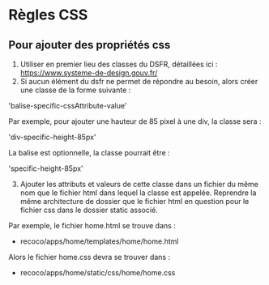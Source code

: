 # Règles CSS

## Pour ajouter des propriétés css

1. Utiliser en premier lieu des classes du DSFR, détaillées ici : https://www.systeme-de-design.gouv.fr/
2. Si aucun élément du dsfr ne permet de répondre au besoin, alors créer une classe de la forme suivante :

'balise-specific-cssAttribute-value'

Par exemple, pour ajouter une hauteur de 85 pixel à une div, la classe sera :

'div-specific-height-85px'

La balise est optionnelle, la classe pourrait être :

'specific-height-85px'

3. Ajouter les attributs et valeurs de cette classe dans un fichier du même nom que le fichier html dans lequel la classe est appelée. Reprendre la même architecture de dossier que le fichier html en question pour le fichier css dans le dossier static associé.

Par exemple, le fichier home.html se trouve dans :

- recoco/apps/home/templates/home/home.html

Alors le fichier home.css devra se trouver dans :

- recoco/apps/home/static/css/home/home.css
